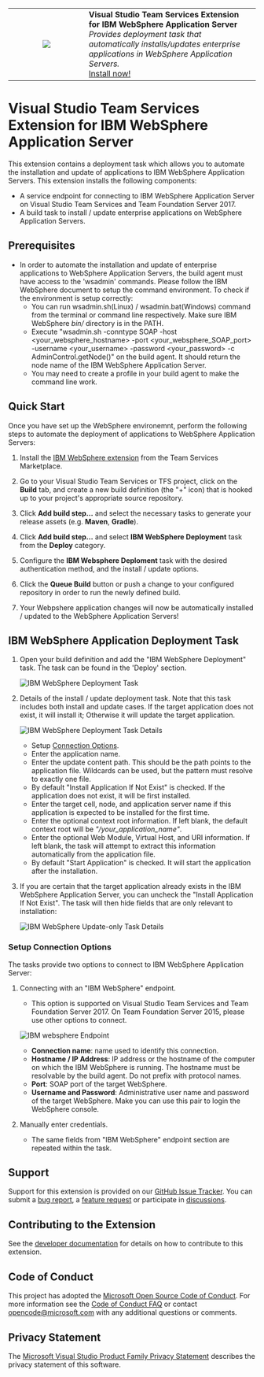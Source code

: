 <table style="width: 100%; border-style: none;"><tr>
<td width="140px" style="text-align: center;"><img src="websphere_icon.png" style="max-width:100%" /></td>
<td><strong>Visual Studio Team Services Extension for IBM WebSphere Application Server</strong><br />
<i>Provides deployment task that automatically installs/updates enterprise applications in WebSphere Application Servers.</i><br />
<a href="https://marketplace.visualstudio.com/items/ms-vsts.ibm-webshepere">Install now!</a>
</td>
</tr></table>

# Visual Studio Team Services Extension for IBM WebSphere Application Server

This extension contains a deployment task which allows you to automate the installation and update of applications to IBM WebSphere Application Servers. This extension installs the following components:
* A service endpoint for connecting to IBM WebSphere Application Server on Visual Studio Team Services and Team Foundation Server 2017.
* A build task to install / update enterprise applications on WebSphere Application Servers.

## Prerequisites

* In order to automate the installation and update of enterprise applications to WebSphere Application Servers, the build agent must have access to the 'wsadmin' commands. Please follow the IBM WebSphere document to setup the command environment.
To check if the environment is setup correctly:
  * You can run wsadmin.sh(Linux) / wsadmin.bat(Windows) command from the terminal or command line respectively. Make sure IBM WebSphere _bin/_ directory is in the PATH.
  * Execute "wsadmin.sh -conntype SOAP -host <your_websphere_hostname> -port <your_websphere_SOAP_port> -username <your_username> -password <your_password> -c AdminControl.getNode\(\)"
  on the build agent. It should return the node name of the IBM WebSphere Application Server.
  * You may need to create a profile in your build agent to make the command line work.

## Quick Start

Once you have set up the WebSphere environemnt, perform the following steps to automate the deployment of applications to WebSphere Application Servers:

1. Install the [IBM WebSphere extension](https://marketplace.visualstudio.com/items/ms-vsts.ibm-webshepere) from the Team Services Marketplace.

2. Go to your Visual Studio Team Services or TFS project, click on the **Build** tab, and create a new build definition (the "+" icon) that is hooked up to your project's appropriate source repository.

3. Click **Add build step...** and select the necessary tasks to generate your release assets (e.g. **Maven**, **Gradle**).

4. Click **Add build step...** and select **IBM WebSphere Deployment** task from the **Deploy** category.

5. Configure the **IBM Websphere Deploment** task with the desired authentication method, and the install / update options.

6. Click the **Queue Build** button or push a change to your configured repository in order to run the newly defined build.

7. Your Webpshere application changes will now be automatically installed / updated to the WebSphere Application Servers!

## IBM WebSphere Application Deployment Task

1. Open your build definition and add the "IBM WebSphere Deployment" task.  The task can be found in the 'Deploy' section.

    ![IBM WebSphere Deployment Task](images/websphere_task.PNG)

1. Details of the install / update deployment task. Note that this task includes both install and update cases. If the target application does not exist,
it will install it; Otherwise it will update the target application.

    ![IBM WebSphere Deployment Task Details](images/websphere_deploy_task_details.PNG)

    * Setup [Connection Options](#setup-connection-options).
    * Enter the application name.
    * Enter the update content path. This should be the path points to the application file. Wildcards can be used, but the pattern must resolve to exactly one file.
    * By default "Install Application If Not Exist" is checked. If the application does not exist, it will be first installed.
    * Enter the target cell, node, and application server name if this application is expected to be installed for the first time.
    * Enter the optional context root information. If left blank, the default context root will be _"/your_application_name"_.
    * Enter the optional Web Module, Virtual Host, and URI information. If left blank, the task will attempt to extract this information automatically from the application file.
    * By default "Start Application" is checked. It will start the application after the installation.

1. If you are certain that the target application already exists in the IBM WebSphere Application Server, you can uncheck the "Install Application If Not Exist". The task will then hide fields that are only relevant to installation:

    ![IBM WebSphere Update-only Task Details](images/websphere_update_only_task_details.PNG)

### Setup Connection Options

The tasks provide two options to connect to IBM WebSphere Application Server:

1. Connecting with an "IBM WebSphere" endpoint.
    * This option is supported on Visual Studio Team Services and Team Foundation Server 2017.  On Team Foundation Server 2015, please use other options to connect.

    ![IBM websphere Endpoint](images/websphere_endpoint.PNG)

    * __Connection name__: name used to identify this connection.
    * __Hostname / IP Address__: IP address or the hostname of the computer on which the IBM WebSphere is running. The hostname must be resolvable by the build agent. Do not prefix with protocol names.
    * __Port__: SOAP port of the target WebSphere.
    * __Username and Password__: Administrative user name and password of the target WebSphere. Make you can use this pair to login the WebSphere console.

1. Manually enter credentials.
    * The same fields from "IBM WebSphere" endpoint section are repeated within the task.

## Support
Support for this extension is provided on our [GitHub Issue Tracker](https://github.com/microsoft/vsts-ibm-websphere-extension/issues).  You
can submit a [bug report](https://github.com/microsoft/vsts-ibm-websphere-extension/issues/new), a [feature request](https://github.com/microsoft/vsts-ibm-websphere-extension/issues/new)
or participate in [discussions](https://github.com/microsoft/vsts-ibm-websphere-extension/issues).

## Contributing to the Extension
See the [developer documentation](CONTRIBUTING.md) for details on how to contribute to this extension.

## Code of Conduct
This project has adopted the [Microsoft Open Source Code of Conduct](https://opensource.microsoft.com/codeofconduct/). For more information see the [Code of Conduct FAQ](https://opensource.microsoft.com/codeofconduct/faq/) or contact [opencode@microsoft.com](mailto:opencode@microsoft.com) with any additional questions or comments.

## Privacy Statement
The [Microsoft Visual Studio Product Family Privacy Statement](http://go.microsoft.com/fwlink/?LinkId=528096&clcid=0x409)
describes the privacy statement of this software.
